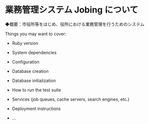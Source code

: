 # 業務管理システム Jobing について

◆概要：市役所等をはじめ、役所における業務管理を行うためのシステム

Things you may want to cover:

* Ruby version

* System dependencies

* Configuration

* Database creation

* Database initialization

* How to run the test suite

* Services (job queues, cache servers, search engines, etc.)

* Deployment instructions

* ...

